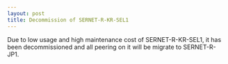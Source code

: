 ```yaml
---
layout: post
title: Decommission of SERNET-R-KR-SEL1
---
```

Due to low usage and high maintenance cost of SERNET-R-KR-SEL1, it has been decommissioned and all peering on it will be migrate to SERNET-R-JP1.